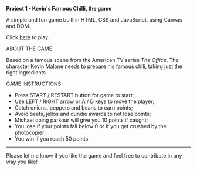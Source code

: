 ﻿
**Project 1 - Kevin's Famous Chilli, the game**

A simple and fun game built in HTML, CSS and JavaScript, using Canvas and DOM.

Click [here](https://anacrdel.github.io/kevins-famous-chilli-game/about-game.html) to play.

ABOUT THE GAME

Based on a famous scene from the American TV series *The Office*. The character Kevin Malone needs to prepare his famous chili, taking just the right ingredients.

GAME INSTRUCTIONS
- Press START / RESTART button for game to start;
- Use LEFT / RIGHT arrow or A / D keys to move the player;
- Catch onions, peppers and beans to earn points;
- Avoid beets, jellos and dundie awards to not lose points;
- Michael doing parkour will give you 10 points if caught; 
- You lose if your points fall below 0 or if you get crushed by the photocopier; 
- You win if you reach 50 points.

___________________________________________________

Please let me know if you like the game and feel free to contribute in any way you like!
